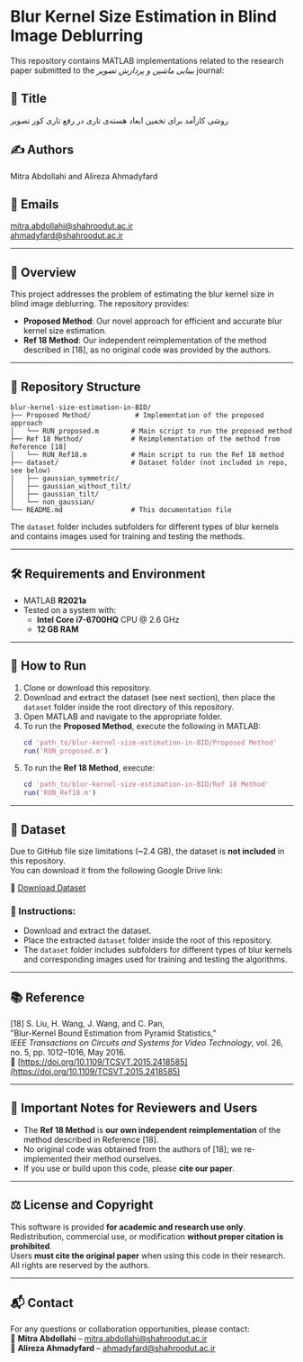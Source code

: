 # Blur Kernel Size Estimation in Blind Image Deblurring

This repository contains MATLAB implementations related to the research paper submitted to the *بینایی ماشین و پردازش تصویر* journal:

## 📄 Title  
روشی کارآمد برای تخمین ابعاد هسته‌ی تاری در رفع تاری کور تصویر  

## ✍️ Authors  
Mitra Abdollahi and Alireza Ahmadyfard  

## 📧 Emails  
mitra.abdollahi@shahroodut.ac.ir  
ahmadyfard@shahroodut.ac.ir  

---

## 📖 Overview

This project addresses the problem of estimating the blur kernel size in blind image deblurring. The repository provides:

- **Proposed Method**: Our novel approach for efficient and accurate blur kernel size estimation.
- **Ref 18 Method**: Our independent reimplementation of the method described in [18], as no original code was provided by the authors.

---

## 📁 Repository Structure

```
blur-kernel-size-estimation-in-BID/
├── Proposed Method/           # Implementation of the proposed approach
│   └── RUN_proposed.m        # Main script to run the proposed method
├── Ref 18 Method/            # Reimplementation of the method from Reference [18]
│   └── RUN_Ref18.m           # Main script to run the Ref 18 method
├── dataset/                  # Dataset folder (not included in repo, see below)
│   ├── gaussian_symmetric/
│   ├── gaussian_without_tilt/
│   ├── gaussian_tilt/
│   └── non_gaussian/
└── README.md                 # This documentation file
```

The `dataset` folder includes subfolders for different types of blur kernels and contains images used for training and testing the methods.

---

## 🛠️ Requirements and Environment

- MATLAB **R2021a**  
- Tested on a system with:  
  - **Intel Core i7-6700HQ** CPU @ 2.6 GHz  
  - **12 GB RAM**

---

## 🚀 How to Run

1. Clone or download this repository.
2. Download and extract the dataset (see next section), then place the `dataset` folder inside the root directory of this repository.
3. Open MATLAB and navigate to the appropriate folder.
4. To run the **Proposed Method**, execute the following in MATLAB:
   ```matlab
   cd 'path_to/blur-kernel-size-estimation-in-BID/Proposed Method'
   run('RUN_proposed.m')
   ```
5. To run the **Ref 18 Method**, execute:
   ```matlab
   cd 'path_to/blur-kernel-size-estimation-in-BID/Ref 18 Method'
   run('RUN_Ref18.m')
   ```

---

## 📂 Dataset

Due to GitHub file size limitations (~2.4 GB), the dataset is **not included** in this repository.  
You can download it from the following Google Drive link:

🔗 [Download Dataset](https://drive.google.com/file/d/17XcknkSf-L3OHNRi-TjLAOnN_lHbn8RH/view?usp=sharing)

### 📌 Instructions:
- Download and extract the dataset.
- Place the extracted `dataset` folder inside the root of this repository.
- The `dataset` folder includes subfolders for different types of blur kernels and corresponding images used for training and testing the algorithms.

---

## 📚 Reference

[18] S. Liu, H. Wang, J. Wang, and C. Pan,  
"Blur-Kernel Bound Estimation from Pyramid Statistics,"  
*IEEE Transactions on Circuits and Systems for Video Technology*, vol. 26, no. 5, pp. 1012–1016, May 2016.  
🔗 [https://doi.org/10.1109/TCSVT.2015.2418585](https://doi.org/10.1109/TCSVT.2015.2418585)

---

## 📢 Important Notes for Reviewers and Users

- The **Ref 18 Method** is **our own independent reimplementation** of the method described in Reference [18].
- No original code was obtained from the authors of [18]; we re-implemented their method ourselves.
- If you use or build upon this code, please **cite our paper**.

---

## ⚖️ License and Copyright

This software is provided **for academic and research use only**.  
Redistribution, commercial use, or modification **without proper citation is prohibited**.  
Users **must cite the original paper** when using this code in their research.  
All rights are reserved by the authors.

---

## 📬 Contact

For any questions or collaboration opportunities, please contact:  
📧 **Mitra Abdollahi** – mitra.abdollahi@shahroodut.ac.ir  
📧 **Alireza Ahmadyfard** – ahmadyfard@shahroodut.ac.ir

